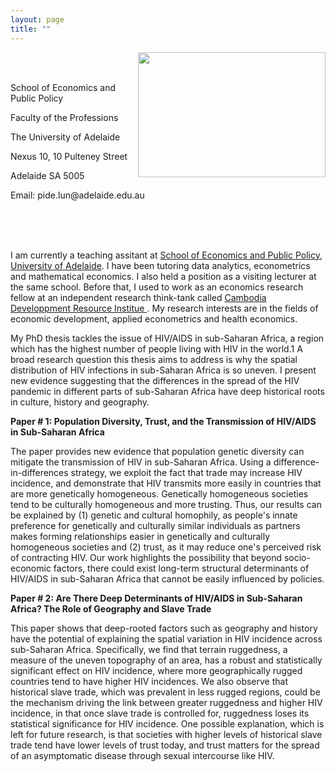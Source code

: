 ```yaml
--- 
layout: page
title: ""
---
```


<img align="right" src="https://researchecon.github.io/lunpide/pide.jpg" width="300" height="200">

<br>
<br>

<p> School of Economics and Public Policy </p>
<p>  Faculty of the Professions  </p>
<p> The University of Adelaide </p>
<p> Nexus 10, 10 Pulteney Street </p>
<p> Adelaide SA 5005 </p>
<p> Email: pide.lun@adelaide.edu.au </p>

<br>
<br>
<br>


I am currently a teaching assitant at <a href="https://economics.adelaide.edu.au/" > School of Economics and Public Policy, University of Adelaide</a>. I have been tutoring data analytics, econometrics and mathematical economics. I also held a position as a visiting lecturer at the same school. Before that, I used to work as an economics research fellow at an independent research think-tank called <a href="https://www.cdri.org.kh/" > Cambodia Developpment Resource Institue </a>. My research interests are in the fields of economic development, applied econometrics and health economics. 

  
My PhD thesis tackles the issue of HIV/AIDS in sub-Saharan Africa, a region which has the highest number of people living with HIV in the world.1 A broad research question this thesis aims to address is why the spatial distribution of HIV infections in sub-Saharan Africa is so uneven. I present new evidence suggesting that the differences in the spread of the HIV pandemic in different parts of sub-Saharan Africa have deep historical roots in culture, history and geography.


<b> Paper # 1: Population Diversity, Trust, and the Transmission of HIV/AIDS in Sub-Saharan Africa </b>  <br>

The paper provides new evidence that population genetic diversity can mitigate the transmission of HIV in sub-Saharan Africa. Using a difference-in-differences strategy, we exploit the fact that trade may increase HIV incidence, and demonstrate that HIV transmits more easily in countries that are more genetically homogeneous. Genetically homogeneous societies tend to be culturally homogeneous and more trusting. Thus, our results can be explained by (1) genetic and cultural homophily, as people's innate preference for genetically and culturally similar individuals as partners makes forming relationships easier in genetically and culturally homogeneous societies and (2) trust, as it may reduce one's perceived risk of contracting HIV. Our work highlights the possibility that beyond socio-economic factors, there could exist long-term structural determinants of HIV/AIDS in sub-Saharan Africa that cannot be easily influenced by policies.



<b> Paper # 2: Are There Deep Determinants of HIV/AIDS in Sub-Saharan Africa? The Role of Geography and Slave Trade </b>  <br>

This paper shows that deep-rooted factors such as geography and history have the potential of explaining the spatial variation in HIV incidence across sub-Saharan Africa.
Specifically, we find that terrain ruggedness, a measure of the uneven topography of an area, has a robust and statistically significant effect on HIV incidence, where
more geographically rugged countries tend to have higher HIV incidences. We also observe that historical slave trade, which was prevalent in less rugged regions, could
be the mechanism driving the link between greater ruggedness and higher HIV incidence, in that once slave trade is controlled for, ruggedness loses its statistical
significance for HIV incidence. One possible explanation, which is left for future research, is that societies with higher levels of historical slave trade tend have lower
levels of trust today, and trust matters for the spread of an asymptomatic disease through sexual intercourse like HIV.


